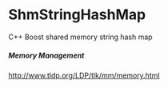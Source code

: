 # ShmStringHashMap
C++ Boost shared memory string hash map

##### Memory Management  
http://www.tldp.org/LDP/tlk/mm/memory.html

